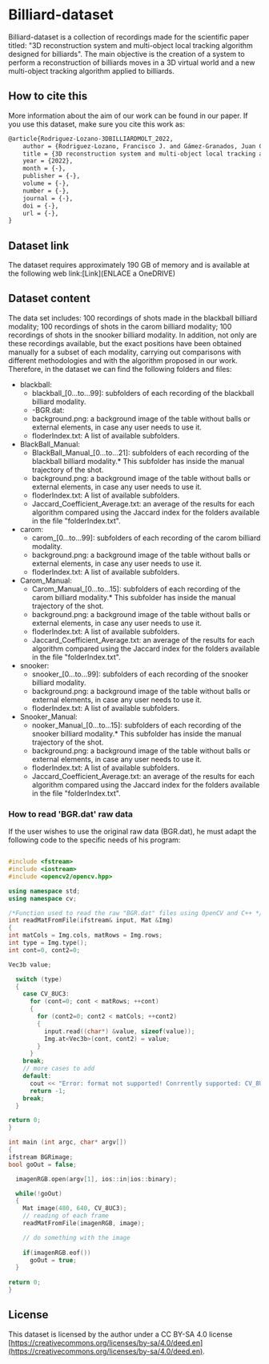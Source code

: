 # Billiard-dataset
Billiard-dataset is a collection of recordings made for the scientific paper titled: "3D reconstruction system and multi-object local tracking algorithm designed for billiards". The main objective is the creation of a system to perform a reconstruction of billiards moves in a 3D virtual world and a new multi-object tracking algorithm applied to billiards. 

## How to cite this
More information about the aim of our work can be found in our paper. If you use this dataset, make sure you cite this work as:
```latex
@article{Rodriguez-Lozano-3DBILLIARDMOLT_2022,
	author = {Rodriguez-Lozano, Francisco J. and Gámez-Granados, Juan C. and León-García, Fernando and Palomares, Jose M. and Olivares, J.},
	title = {3D reconstruction system and multi-object local tracking algorithm designed for billiards},
 	year = {2022},
	month = {-},
	publisher = {-},
	volume = {-},
	number = {-},
	journal = {-},
	doi = {-},
	url = {-},
}
```
## Dataset link
The dataset requires approximately 190 GB of memory and is available at the following web link:[Link](ENLACE a OneDRIVE)

## Dataset content
The data set includes: 100 recordings of shots made in the blackball billiard modality; 100 recordings of shots in the carom billiard modality; 100 recordings of shots in the snooker billiard modality. In addition, not only are these recordings available, but the exact positions have been obtained manually for a subset of each modality, carrying out comparisons with different methodologies and with the algorithm proposed in our work. Therefore, in the dataset we can find the following folders and files: 

- blackball: 
	+  blackball_[0...to...99]: subfolders of each recording of the blackball billiard modality.
	+  	-BGR.dat: 
	+  background.png: a background image of the table without balls or external elements, in case any user needs to use it. 
	+  floderIndex.txt: A list of available subfolders. 
- BlackBall_Manual:
 	+  BlackBall_Manual_[0...to...21]: subfolders of each recording of the blackball billiard modality.* This subfolder has inside the manual trajectory of the shot.
	+  background.png: a background image of the table without balls or external elements, in case any user needs to use it. 
	+  floderIndex.txt: A list of available subfolders. 
	+  Jaccard_Coefficient_Average.txt: an average of the results for each algorithm compared using the Jaccard index for the folders available in the file "folderIndex.txt".
- carom:
	+  carom_[0...to...99]: subfolders of each recording of the carom billiard modality.
	+  background.png: a background image of the table without balls or external elements, in case any user needs to use it. 
	+  floderIndex.txt: A list of available subfolders. 
- Carom_Manual:
 	+  Carom_Manual_[0...to...15]: subfolders of each recording of the carom billiard modality.* This subfolder has inside the manual trajectory of the shot.
	+  background.png: a background image of the table without balls or external elements, in case any user needs to use it. 
	+  floderIndex.txt: A list of available subfolders. 
	+  Jaccard_Coefficient_Average.txt: an average of the results for each algorithm compared using the Jaccard index for the folders available in the file "folderIndex.txt".
- snooker:
	+  snooker_[0...to...99]: subfolders of each recording of the snooker billiard modality.
	+  background.png: a background image of the table without balls or external elements, in case any user needs to use it. 
	+  floderIndex.txt: A list of available subfolders. 
- Snooker_Manual:
 	+  nooker_Manual_[0...to...15]: subfolders of each recording of the snooker billiard modality.* This subfolder has inside the manual trajectory of the shot.
	+  background.png: a background image of the table without balls or external elements, in case any user needs to use it. 
	+  floderIndex.txt: A list of available subfolders. 
	+  Jaccard_Coefficient_Average.txt: an average of the results for each algorithm compared using the Jaccard index for the folders available in the file "folderIndex.txt". 


### How to read 'BGR.dat' raw data
If the user wishes to use the original raw data (BGR.dat), he must adapt the following code to the specific needs of his program: 
```cpp

#include <fstream>
#include <iostream>
#include <opencv2/opencv.hpp>

using namespace std;
using namespace cv;

/*Function used to read the raw "BGR.dat" files using OpenCV and C++ */
int readMatFromFile(ifstream& input, Mat &Img)
{
int matCols = Img.cols, matRows = Img.rows;
int type = Img.type();
int cont=0, cont2=0;

Vec3b value;

  switch (type)
  {
    case CV_8UC3:
      for (cont=0; cont < matRows; ++cont)
      {
        for (cont2=0; cont2 < matCols; ++cont2)
        {  
          input.read((char*) &value, sizeof(value));
          Img.at<Vec3b>(cont, cont2) = value;           
        }
      }
    break;
    // more cases to add
    default:
      cout << "Error: format not supported! Conrrently supported: CV_8UC3\n";
      return -1;
    break;
  }

return 0;
}

int main (int argc, char* argv[])
{
ifstream BGRimage;
bool goOut = false;

  imagenRGB.open(argv[1], ios::in|ios::binary);

  while(!goOut)
  {
    Mat image(480, 640, CV_8UC3);
    // reading of each frame
    readMatFromFile(imagenRGB, image);

    // do something with the image
    
    if(imagenRGB.eof())
      goOut = true;
  }
  
return 0;
}

```
## License
This dataset is licensed by the author under a CC BY-SA 4.0 license [https://creativecommons.org/licenses/by-sa/4.0/deed.en](https://creativecommons.org/licenses/by-sa/4.0/deed.en).
